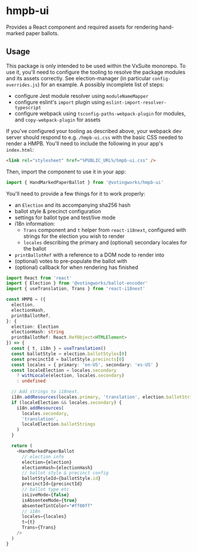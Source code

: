 # hmpb-ui

Provides a React component and required assets for rendering hand-marked paper
ballots.

## Usage

This package is only intended to be used within the VxSuite monorepo. To use it,
you'll need to configure the tooling to resolve the package modules and its
assets correctly. See election-manager (in particular `config-overrides.js`) for
an example. A possibly incomplete list of steps:

- configure Jest module resolver using `moduleNameMapper`
- configure eslint's `import` plugin using `eslint-import-resolver-typescript`
- configure webpack using `tsconfig-paths-webpack-plugin` for modules, and
  `copy-webpack-plugin` for assets

If you've configured your tooling as described above, your webpack dev server
should respond to e.g. `/hmpb-ui.css` with the basic CSS needed to render a
HMPB. You'll need to include the following in your app's `index.html`:

```html
<link rel="stylesheet" href="%PUBLIC_URL%/hmpb-ui.css" />
```

Then, import the component to use it in your app:

```ts
import { HandMarkedPaperBallot } from '@votingworks/hmpb-ui'
```

You'll need to provide a few things for it to work properly:

- an `Election` and its accompanying sha256 hash
- ballot style & precinct configuration
- settings for ballot type and test/live mode
- i18n information:
  - `Trans` component and `t` helper from `react-i18next`, configured with
    strings for the election you wish to render
  - `locales` describing the primary and (optional) secondary locales for the
    ballot
- `printBallotRef` with a reference to a DOM node to render into
- (optional) votes to pre-populate the ballot with
- (optional) callback for when rendering has finished

```ts
import React from 'react'
import { Election } from '@votingworks/ballot-encoder'
import { useTranslation, Trans } from 'react-i18next'

const HMPB = ({
  election,
  electionHash,
  printBallotRef,
}: {
  election: Election
  electionHash: string
  printBallotRef: React.RefObject<HTMLElement>
}) => {
  const { t, i18n } = useTranslation()
  const ballotStyle = election.ballotStyles[0]
  const precinctId = ballotStyle.precincts[0]
  const locales = { primary: 'en-US', secondary: 'es-US' }
  const localeElection = locales.secondary
    ? withLocale(election, locales.secondary)
    : undefined

  // Add strings to i18next.
  i18n.addResources(locales.primary, 'translation', election.ballotStrings)
  if (localeElection && locales.secondary) {
    i18n.addResources(
      locales.secondary,
      'translation',
      localeElection.ballotStrings
    )
  }

  return (
    <HandMarkedPaperBallot
      // election info
      election={election}
      electionHash={electionHash}
      // ballot style & precinct config
      ballotStyleId={ballotStyle.id}
      precinctId={precinctId}
      // ballot type etc
      isLiveMode={false}
      isAbsenteeMode={true}
      absenteeTintColor="#ff00ff"
      // i18n
      locales={locales}
      t={t}
      Trans={Trans}
    />
  )
}
```

